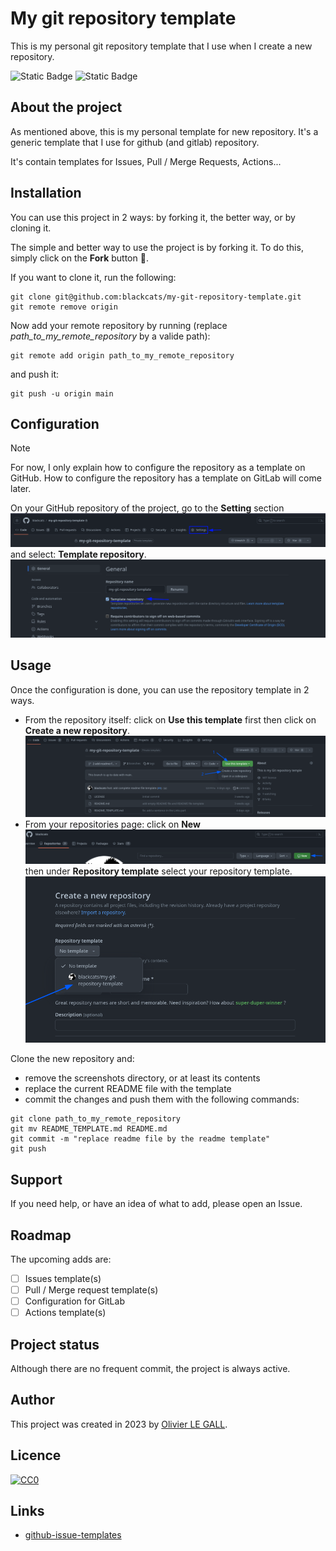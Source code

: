 # My git repository template

This is my personal git repository template that I use when I create a new 
repository.

![Static Badge](https://img.shields.io/badge/markdown-black?logo=markdown)
![Static Badge](https://img.shields.io/badge/creativecommons-v1.0-%23EF9421?logo=creativecommons)


## About the project
As mentioned above, this is my personal template for new repository. It's a
generic template that I use for github (and gitlab) repository.

It's contain templates for Issues, Pull / Merge Requests, Actions...

## Installation
You can use this project in 2 ways: by forking it, the better way, or by 
cloning it.

The simple and better way to use the project is by forking it. 
To do this, simply click on the **Fork** button :slightly_smiling_face:.

If you want to clone it, run the following:
```
git clone git@github.com:blackcats/my-git-repository-template.git
git remote remove origin
```
Now add your remote repository by running (replace _path_to_my_remote_repository_ 
by a valide path):
```
git remote add origin path_to_my_remote_repository
```
and push it:
```
git push -u origin main
```

## Configuration
> [!NOTE]
> For now, I only explain how to configure the repository as a template on GitHub.
> How to configure the repository has a template on GitLab will come later.

On your GitHub repository of the project, go to the **Setting** section 
![Settings](/../screenshots/readme/setting_button.png?raw=true)
and select: **Template repository**.
![template_checkbox](/../screenshots/readme/template_checkbox.png?raw=true)

## Usage
Once the configuration is done, you can use the repository template in 2 ways.
- From the repository itself: click on **Use this template** first then click
  on **Create a new repository**. 
  ![New repository from template](/../screenshots/readme/new_repo_from_template.png?raw=true)
- From your repositories page: click on **New** 
  ![New repository button](/../screenshots/readme/new_repo.png?raw=true)
  then under **Repository template** select your repository template.
  ![Template selection](/../screenshots/readme/template_selection.png?raw=true)

Clone the new repository and:
- remove the screenshots directory, or at least its contents 
- replace the current README file with the template
- commit the changes and push them
with the following commands:
```
git clone path_to_my_remote_repository
git mv README_TEMPLATE.md README.md
git commit -m "replace readme file by the readme template"
git push
```

## Support 
If you need help, or have an idea of what to add, please open an Issue.

## Roadmap
The upcoming adds are:
- [ ] Issues template(s)
- [ ] Pull / Merge request template(s)
- [ ] Configuration for GitLab
- [ ] Actions template(s)

## Project status
Although there are no frequent commit, the project is always active.

<!--
## Acknowledgment
People or teams those actively participate to the project, or project or people
who inspirate you for creating the project.
-->


## Author
This project was created in 2023 by [Olivier LE GALL](lgo@black-cats.org).

## Licence
[![CC0](https://i.creativecommons.org/p/zero/1.0/88x31.png)](https://creativecommons.org/publicdomain/zero/1.0/)

## Links
- [github-issue-templates](https://github.com/timothystewart6/github-issue-templates)
<!----
The following Links explain how to create a good readme file:\
https://www.makeareadme.com/ \
https://coding-boot-camp.github.io/full-stack/github/professional-readme-guide \
https://dev.to/rohit19060/how-to-write-stunning-github-readme-md-template-provided-5b09 \
https://bulldogjob.com/readme/how-to-write-a-good-readme-for-your-github-projeck
-->
